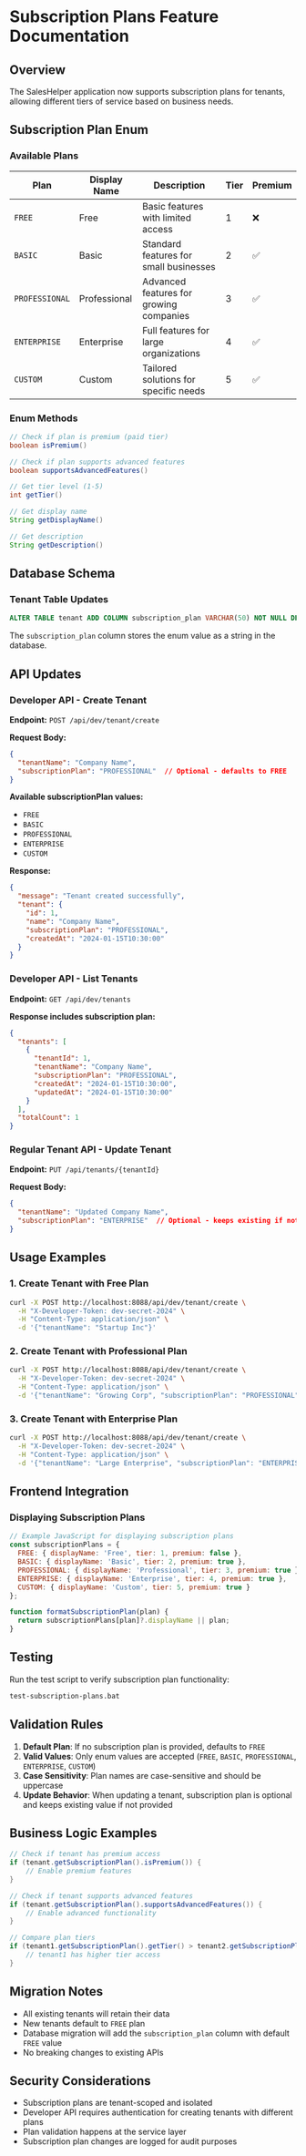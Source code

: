 # Subscription Plans Feature Documentation

## Overview
The SalesHelper application now supports subscription plans for tenants, allowing different tiers of service based on business needs.

## Subscription Plan Enum

### Available Plans

| Plan | Display Name | Description | Tier | Premium |
|------|-------------|-------------|------|---------|
| `FREE` | Free | Basic features with limited access | 1 | ❌ |
| `BASIC` | Basic | Standard features for small businesses | 2 | ✅ |
| `PROFESSIONAL` | Professional | Advanced features for growing companies | 3 | ✅ |
| `ENTERPRISE` | Enterprise | Full features for large organizations | 4 | ✅ |
| `CUSTOM` | Custom | Tailored solutions for specific needs | 5 | ✅ |

### Enum Methods

```java
// Check if plan is premium (paid tier)
boolean isPremium() 

// Check if plan supports advanced features
boolean supportsAdvancedFeatures()

// Get tier level (1-5)
int getTier()

// Get display name
String getDisplayName()

// Get description
String getDescription()
```

## Database Schema

### Tenant Table Updates
```sql
ALTER TABLE tenant ADD COLUMN subscription_plan VARCHAR(50) NOT NULL DEFAULT 'FREE';
```

The `subscription_plan` column stores the enum value as a string in the database.

## API Updates

### Developer API - Create Tenant

**Endpoint:** `POST /api/dev/tenant/create`

**Request Body:**
```json
{
  "tenantName": "Company Name",
  "subscriptionPlan": "PROFESSIONAL"  // Optional - defaults to FREE
}
```

**Available subscriptionPlan values:**
- `FREE`
- `BASIC` 
- `PROFESSIONAL`
- `ENTERPRISE`
- `CUSTOM`

**Response:**
```json
{
  "message": "Tenant created successfully",
  "tenant": {
    "id": 1,
    "name": "Company Name",
    "subscriptionPlan": "PROFESSIONAL",
    "createdAt": "2024-01-15T10:30:00"
  }
}
```

### Developer API - List Tenants

**Endpoint:** `GET /api/dev/tenants`

**Response includes subscription plan:**
```json
{
  "tenants": [
    {
      "tenantId": 1,
      "tenantName": "Company Name",
      "subscriptionPlan": "PROFESSIONAL",
      "createdAt": "2024-01-15T10:30:00",
      "updatedAt": "2024-01-15T10:30:00"
    }
  ],
  "totalCount": 1
}
```

### Regular Tenant API - Update Tenant

**Endpoint:** `PUT /api/tenants/{tenantId}`

**Request Body:**
```json
{
  "tenantName": "Updated Company Name",
  "subscriptionPlan": "ENTERPRISE"  // Optional - keeps existing if not provided
}
```

## Usage Examples

### 1. Create Tenant with Free Plan
```bash
curl -X POST http://localhost:8088/api/dev/tenant/create \
  -H "X-Developer-Token: dev-secret-2024" \
  -H "Content-Type: application/json" \
  -d '{"tenantName": "Startup Inc"}'
```

### 2. Create Tenant with Professional Plan
```bash
curl -X POST http://localhost:8088/api/dev/tenant/create \
  -H "X-Developer-Token: dev-secret-2024" \
  -H "Content-Type: application/json" \
  -d '{"tenantName": "Growing Corp", "subscriptionPlan": "PROFESSIONAL"}'
```

### 3. Create Tenant with Enterprise Plan
```bash
curl -X POST http://localhost:8088/api/dev/tenant/create \
  -H "X-Developer-Token: dev-secret-2024" \
  -H "Content-Type: application/json" \
  -d '{"tenantName": "Large Enterprise", "subscriptionPlan": "ENTERPRISE"}'
```

## Frontend Integration

### Displaying Subscription Plans
```javascript
// Example JavaScript for displaying subscription plans
const subscriptionPlans = {
  FREE: { displayName: 'Free', tier: 1, premium: false },
  BASIC: { displayName: 'Basic', tier: 2, premium: true },
  PROFESSIONAL: { displayName: 'Professional', tier: 3, premium: true },
  ENTERPRISE: { displayName: 'Enterprise', tier: 4, premium: true },
  CUSTOM: { displayName: 'Custom', tier: 5, premium: true }
};

function formatSubscriptionPlan(plan) {
  return subscriptionPlans[plan]?.displayName || plan;
}
```

## Testing

Run the test script to verify subscription plan functionality:
```bash
test-subscription-plans.bat
```

## Validation Rules

1. **Default Plan**: If no subscription plan is provided, defaults to `FREE`
2. **Valid Values**: Only enum values are accepted (`FREE`, `BASIC`, `PROFESSIONAL`, `ENTERPRISE`, `CUSTOM`)
3. **Case Sensitivity**: Plan names are case-sensitive and should be uppercase
4. **Update Behavior**: When updating a tenant, subscription plan is optional and keeps existing value if not provided

## Business Logic Examples

```java
// Check if tenant has premium access
if (tenant.getSubscriptionPlan().isPremium()) {
    // Enable premium features
}

// Check if tenant supports advanced features
if (tenant.getSubscriptionPlan().supportsAdvancedFeatures()) {
    // Enable advanced functionality
}

// Compare plan tiers
if (tenant1.getSubscriptionPlan().getTier() > tenant2.getSubscriptionPlan().getTier()) {
    // tenant1 has higher tier access
}
```

## Migration Notes

- All existing tenants will retain their data
- New tenants default to `FREE` plan
- Database migration will add the `subscription_plan` column with default `FREE` value
- No breaking changes to existing APIs

## Security Considerations

- Subscription plans are tenant-scoped and isolated
- Developer API requires authentication for creating tenants with different plans
- Plan validation happens at the service layer
- Subscription plan changes are logged for audit purposes
